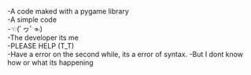 -A code maked with a pygame library                           
-A simple code                                   
-☜(ﾟヮﾟ☜)                                      
-The developer its me                                          
-PLEASE HELP (T_T)                                                    
-Have a error on the second while, its a error of syntax.
-But I dont know how or what its happening
